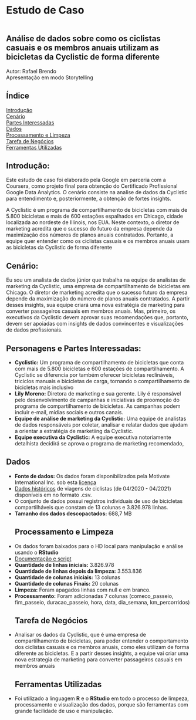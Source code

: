 # Estudo de Caso
<img></img>
## Análise de dados sobre como os ciclistas casuais e os membros anuais utilizam as bicicletas da Cyclistic de forma diferente

Autor: Rafael Brendo <br>
Apresentação em modo Storytelling

## Índice
[Introdução](#introdução) <br>
[Cenário](#cenário) <br>
<a href="#partes_interessadas">Partes Interessadas</a><br>
[Dados](#dados) <br>
<a href="#processamento">Processamento e Limpeza</a><br>
<a href="#tarefa">Tarefa de Negócios</a><br>
<a href="#ferramentas">Ferramentas Utilizadas</a><br>




## Introdução:
Este estudo de caso foi elaborado pela Google em parceria com a Coursera, como projeto final para obtenção do Certificado Profissional Google Data Analytics. O cenário consiste na analise de dados da Cyclistic para entendimento e, posteriormente, a obtenção de fortes insights.

A Cyclistic é um programa de compartilhamento de bicicletas com mais de 5.800 bicicletas e mais de 600 estações espalhados em Chicago, cidade localizada ao nordeste de Illinois, nos EUA. Neste contexto, o diretor de marketing acredita que o sucesso do futuro da empresa depende da maximização dos números de planos anuais contratados. Portanto, a equipe quer entender como os ciclistas casuais e os membros anuais usam as bicicletas da Cyclistic de forma diferente 

## Cenário:
Eu sou um analista de dados júnior que trabalha na equipe de analistas de marketing da Cyclistic, uma empresa de compartilhamento de bicicletas em Chicago. O diretor de marketing acredita que o sucesso futuro da empresa depende da maximização do número de planos anuais contratados. A partir desses insights, sua equipe criará uma nova estratégia de marketing para converter passageiros casuais em membros anuais. Mas, primeiro, os executivos da Cyclistic devem aprovar suas recomendações que, portanto, devem ser apoiadas com insights de dados  convincentes e visualizações de dados profissionais.

<h2 id="partes_interessadas"> Personagens e Partes Interessadas:</h2>
<ul>
    <li><strong>Cyclistic:</strong> Um programa de compartilhamento de bicicletas que conta com mais de 5.800 bicicletas e 600 estações de compartilhamento. A Cyclistic se diferencia por também oferecer bicicletas reclináveis, triciclos manuais e bicicletas de carga, tornando o compartilhamento de bicicletas mais inclusivo
    <li><strong>Lily Moreno:</strong> Diretora de marketing e sua gerente. Lily é responsável pelo desenvolvimento de campanhas e iniciativas de proomoção do programa de compartilhamento de bicicletas. As campanhas podem incluir e-mail, mídias sociais e outros canais.
    <li><strong>Equipe de análise de marketing da Cyclistic:</strong> Uma equipe de analistas de dados responsáveis por coletar, analisar e relatar dados que ajudam a orientar a estratégia de marketiing da Cyclistic.
    <li><strong>Equipe executiva da Cyclistic:</strong> A equipe executiva notoriamente detalhista decidirá se aprova o programa de marketing recomendado,
</ul>

## Dados
<ul>
    <li><b>Fonte de dados:</b> Os dados foram disponibilizados pela Motivate International Inc. sob esta <a href="https://divvybikes.com/data-license-agreement">licença</a>
    <li><a href="https://divvy-tripdata.s3.amazonaws.com/index.html">Dados históricos</a> de viagens de ciclistas (de 04/2020 - 04/2021) disponíveis em no formato .csv.
    <li>O conjunto de dados possui registros individuais de uso de bicicletas compartilháveis que constam de 13 colunas e 3.826.978 linhas. 
    <li><b>Tamanho dos dados descopactados:</b> 688,7 MB

<h2 id="processamento">Processamento e Limpeza</h2>
<li>Os dados foram baixados para o HD local para manipulação e análise usando o <b>RStudio</b>
<li><a href="https://github.com/Rafabrendo/cyclistic-data-analytics-project/blob/main/cyclistic.R">Documentação e script</a>
<li><b>Quantidade de linhas iniciais:</b> 3.826.978
<li><b>Quantidade de linhas depois da limpeza:</b> 3.553.836 
<li><b>Quantidade de colunas iniciais:</b> 13 colunas
<li><b>Quantidade de colunas Finais:</b> 20 colunas
<li><b>Limpeza:</b> Foram apagados linhas com null e em branco. 
<li><b>Processamento:</b> Foram adicionadas 7 colunas (comeco_passeio, fim_passeio, duracao_passeio, hora, data, dia_semana, km_percorridos)


<h2 id="tarefa">Tarefa de Negócios</h2>
<li><p>Analisar os dados da Cyclistic, que é uma empresa de compartilhamento de bicicletas, para poder entender o comportamento dos ciclistas casuais e os membros anuais, como eles utilizam de forma diferente as bicicletas. E a partir desses insights, a equipe vai criar uma nova estrategia de marketing para converter passageiros casuais em membros anuais</p>


<h2 id="ferramentas">Ferramentas Utilizadas</h2>
<li>Foi utilizado a linguagem <b>R</b> e o <b>RStudio</b> em todo o processo de limpeza, processamento e visualização dos dados, porque são ferramentas com grande facilidade de uso e manipulação.

